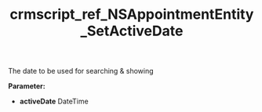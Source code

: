 ﻿---
title: crmscript_ref_NSAppointmentEntity_SetActiveDate
description: NSAppointmentEntity.SetActiveDate(DateTime activeDate)
intellisense: NSAppointmentEntity.SetActiveDate
keywords: NSAppointmentEntity, GetActiveDate
so.topic: reference
---

The date to be used for searching & showing

**Parameter:** 
 - **activeDate** DateTime

